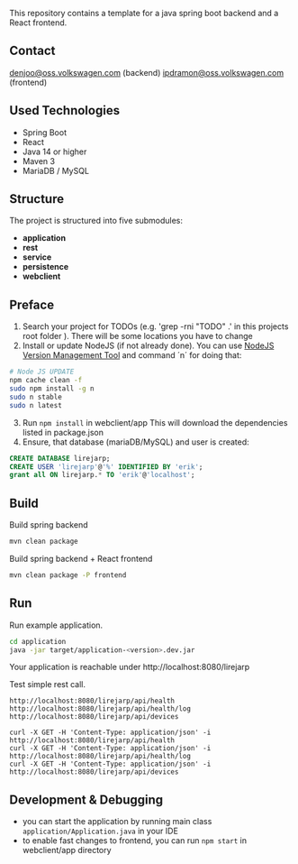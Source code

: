 This repository contains a template for a java spring boot backend and a React frontend.

## Contact

denjoo@oss.volkswagen.com (backend)
ipdramon@oss.volkswagen.com (frontend)

## Used Technologies

* Spring Boot
* React
* Java 14 or higher
* Maven 3
* MariaDB / MySQL

## Structure

The project is structured into five submodules:
* **application**
* **rest**
* **service**
* **persistence**
* **webclient**

## Preface

1. Search your project for TODOs (e.g. 'grep -rni "TODO" .' in this projects root folder ). There will be some locations you have to change
2. Install or update NodeJS (if not already done). You can use [NodeJS Version Management Tool](https://github.com/tj/n) and command ´n´ for doing that:
  ```bash
  # Node JS UPDATE
  npm cache clean -f
  sudo npm install -g n
  sudo n stable
  sudo n latest
  ```
3. Run `npm install` in webclient/app
This will download the dependencies listed in package.json
4. Ensure, that database (mariaDB/MySQL) and user is created:
  ```sql
  CREATE DATABASE lirejarp;
  CREATE USER 'lirejarp'@'%' IDENTIFIED BY 'erik';
  grant all ON lirejarp.* TO 'erik'@'localhost';
  ```

## Build

Build spring backend
```bash
mvn clean package
```

Build spring backend + React frontend
```bash
mvn clean package -P frontend
```

## Run

Run example application.
```bash
cd application
java -jar target/application-<version>.dev.jar 
```
Your application is reachable under http://localhost:8080/lirejarp

Test simple rest call.
```
http://localhost:8080/lirejarp/api/health
http://localhost:8080/lirejarp/api/health/log
http://localhost:8080/lirejarp/api/devices
```
```
curl -X GET -H 'Content-Type: application/json' -i http://localhost:8080/lirejarp/api/health
curl -X GET -H 'Content-Type: application/json' -i http://localhost:8080/lirejarp/api/health/log
curl -X GET -H 'Content-Type: application/json' -i http://localhost:8080/lirejarp/api/devices
```
## Development & Debugging

* you can start the application by running main class `application/Application.java` in your IDE
* to enable fast changes to frontend, you can run `npm start` in webclient/app directory

